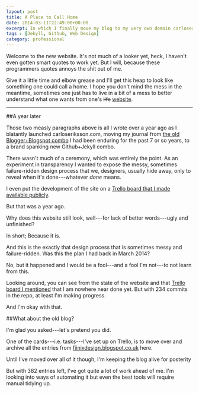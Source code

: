 ```yaml
---
layout: post
title: A Place to Call Home
date: 2014-03-11T22:49:00+00:00
excerpt: In which I finally move my blog to my very own domain carloseriksson.com and begin the arduous process of designing this new website of mine.
tags : [Jekyll, Github, Web Design]
category: professional
---
```

Welcome to the new website. It's not much of a looker yet, heck, I haven't even gotten smart quotes to work yet. But I will, because these programmers quotes annoys the shit out of me.

Give it a little time and elbow grease and I'll get this heap to look like something one could call a home. I hope you don't mind the mess in the meantime, sometimes one just has to live in a bit of a mess to better understand what one wants from one's <del>life</del> <ins>website</ins>.

***

##A year later

Those two measly paragraphs above is all I wrote over a year ago as I blatantly launched carloseriksson.com, moving my journal from [the old Blogger+Blogspot combo][blogspot] I had been enduring for the past 7 or so years, to a brand spanking new Github+Jekyll combo.

There wasn't much of a ceremony, which was entirely the point. As an experiment in transparency I wanted to expose the messy, sometimes failure-ridden design process that we, designers, usually hide away, only to reveal when it's done---whatever *done* means.

I even put the development of the site on a [Trello board that I made available publicly][trello].

But that was a year ago.

Why does this website still look, well---for lack of better words---ugly and unfinished?

In short; Because it is.

And this is the exactly that design process that is sometimes messy and failure-ridden. Was this the plan I had back in March 2014?

No, but it happened and I would be a fool---and a fool I'm not---to not learn from this.

Looking around, you can see from the state of the website and that [Trello board I mentioned][trello] that I am nowhere near done yet. But with 234 commits in the repo, at least I'm making progress.

And I'm okay with that.

##What about the old blog?

I'm glad you asked---let's pretend you did.

One of the cards---i.e. tasks---I've set up on Trello, is to move over and archive all the entries from [fiinixdesign.blogspot.co.uk][blog] here.

Until I've moved over all of it though, I'm keeping the blog alive for posterity

But with 382 entries left, I've got quite a lot of work ahead of me. I'm looking into ways of automating it but even the best tools will require manual tidying up.


[blogspot]: http://fiinixdesign.blogspot.co.uk/
[trello]: https://trello.com/b/zEdO8nv9/carloseriksson-com
[blog]: http://fiinixdesign.blogspot.co.uk/